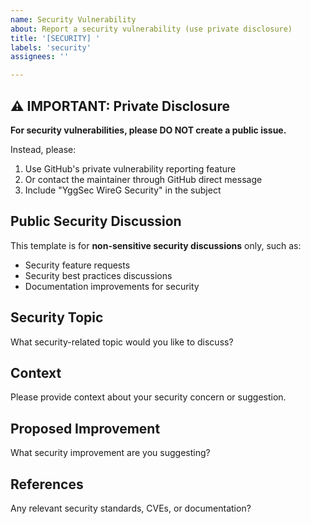 ```yaml
---
name: Security Vulnerability
about: Report a security vulnerability (use private disclosure)
title: '[SECURITY] '
labels: 'security'
assignees: ''

---
```


## ⚠️ IMPORTANT: Private Disclosure

**For security vulnerabilities, please DO NOT create a public issue.**

Instead, please:
1. Use GitHub's private vulnerability reporting feature
2. Or contact the maintainer through GitHub direct message
3. Include "YggSec WireG Security" in the subject

## Public Security Discussion

This template is for **non-sensitive security discussions** only, such as:
- Security feature requests
- Security best practices discussions  
- Documentation improvements for security

## Security Topic
What security-related topic would you like to discuss?

## Context
Please provide context about your security concern or suggestion.

## Proposed Improvement
What security improvement are you suggesting?

## References
Any relevant security standards, CVEs, or documentation?
